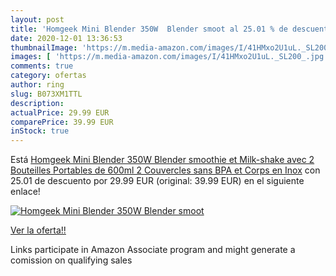 ```yaml
---
layout: post
title: 'Homgeek Mini Blender 350W  Blender smoot al 25.01 % de descuento'
date: 2020-12-01 13:36:53
thumbnailImage: 'https://m.media-amazon.com/images/I/41HMxo2U1uL._SL200_.jpg'
images: [ 'https://m.media-amazon.com/images/I/41HMxo2U1uL._SL200_.jpg' ]
comments: true
category: ofertas
author: ring
slug: B073XM1TTL
description:
actualPrice: 29.99 EUR
comparePrice: 39.99 EUR
inStock: true
---
```


Está [Homgeek Mini Blender 350W  Blender smoothie et Milk-shake avec 2 Bouteilles Portables de 600ml  2 Couvercles sans BPA et Corps en Inox](https://www.amazon.fr/dp/B073XM1TTL/?tag=tolees0d-21) con 25.01 de descuento por 29.99 EUR (original: 39.99 EUR) en el siguiente enlace!

[![Homgeek Mini Blender 350W  Blender smoot](https://m.media-amazon.com/images/I/41HMxo2U1uL._SL200_.jpg)](https://www.amazon.fr/dp/B073XM1TTL/?tag=tolees0d-21)

[Ver la oferta!!](https://www.amazon.fr/dp/B073XM1TTL/?tag=tolees0d-21)

Links participate in Amazon Associate program and might generate a comission on qualifying sales


